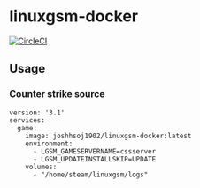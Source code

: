 # linuxgsm-docker

[![CircleCI](https://circleci.com/gh/joshhsoj1902/linuxgsm-docker/tree/master.svg?style=svg)](https://circleci.com/gh/joshhsoj1902/linuxgsm-docker/tree/master)

## Usage

### Counter strike source
```
version: '3.1'
services:
  game:
    image: joshhsoj1902/linuxgsm-docker:latest
    environment:
      - LGSM_GAMESERVERNAME=cssserver
      - LGSM_UPDATEINSTALLSKIP=UPDATE
    volumes:
      - "/home/steam/linuxgsm/logs"
```